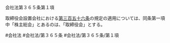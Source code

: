 会社法第３６５条第１項

取締役会設置会社における[第三百五十六条](会社法＿＿＿＿第３５６条)の規定の適用については、同条第一項中「株主総会」とあるのは、「取締役会」とする。

#会社法
#会社法/第３６５条
#会社法/第３６５条/第１項
